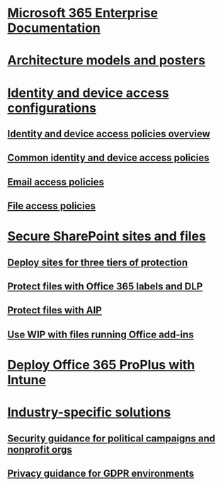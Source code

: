 # [Microsoft 365 Enterprise Documentation](index.md)

# [Architecture models and posters]()

# [Identity and device access configurations](microsoft-365-policies-configurations.md)
## [Identity and device access policies overview](identity-access-policies.md)
## [Common identity and device access policies](common-identity-access-policies.md)
## [Email access policies](secure-email-recommended-policies.md)
## [File access policies](sharepoint-file-access-policies.md)


# [Secure SharePoint sites and files]()
## [Deploy sites for three tiers of protection]()
## [Protect files with Office 365 labels and DLP]()
## [Protect files with AIP]()
## [Use WIP with files running Office add-ins]()

# [Deploy Office 365 ProPlus with Intune]()

# [Industry-specific solutions]()
## [Security guidance for political campaigns and nonprofit orgs]()
## [Privacy guidance for GDPR environments]()


